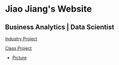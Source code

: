 # Jiao Jiang's Website
## Business Analytics | Data Scientist

[Industry Project](/code/index.md)


 
[Class Project](/class_project/index.md)
 - [Picture](myPic.jpg)
